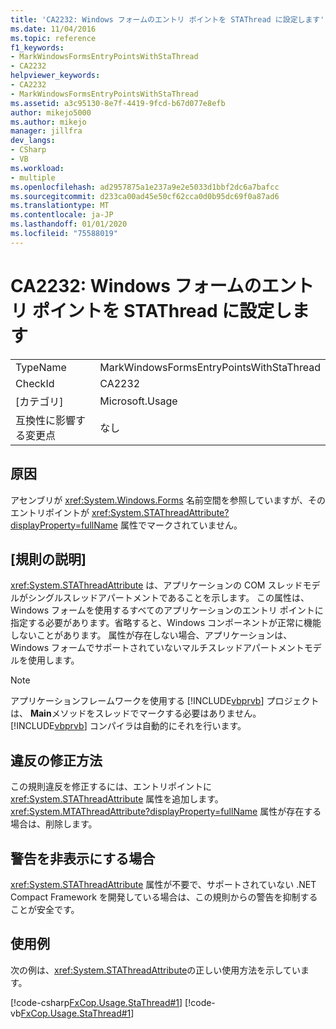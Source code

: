 ```yaml
---
title: 'CA2232: Windows フォームのエントリ ポイントを STAThread に設定します'
ms.date: 11/04/2016
ms.topic: reference
f1_keywords:
- MarkWindowsFormsEntryPointsWithStaThread
- CA2232
helpviewer_keywords:
- CA2232
- MarkWindowsFormsEntryPointsWithStaThread
ms.assetid: a3c95130-8e7f-4419-9fcd-b67d077e8efb
author: mikejo5000
ms.author: mikejo
manager: jillfra
dev_langs:
- CSharp
- VB
ms.workload:
- multiple
ms.openlocfilehash: ad2957875a1e237a9e2e5033d1bbf2dc6a7bafcc
ms.sourcegitcommit: d233ca00ad45e50cf62cca0d0b95dc69f0a87ad6
ms.translationtype: MT
ms.contentlocale: ja-JP
ms.lasthandoff: 01/01/2020
ms.locfileid: "75588019"
---
```

# <a name="ca2232-mark-windows-forms-entry-points-with-stathread"></a>CA2232: Windows フォームのエントリ ポイントを STAThread に設定します

|||
|-|-|
|TypeName|MarkWindowsFormsEntryPointsWithStaThread|
|CheckId|CA2232|
|[カテゴリ]|Microsoft.Usage|
|互換性に影響する変更点|なし|

## <a name="cause"></a>原因
アセンブリが <xref:System.Windows.Forms> 名前空間を参照していますが、そのエントリポイントが <xref:System.STAThreadAttribute?displayProperty=fullName> 属性でマークされていません。

## <a name="rule-description"></a>[規則の説明]
 <xref:System.STAThreadAttribute> は、アプリケーションの COM スレッドモデルがシングルスレッドアパートメントであることを示します。 この属性は、Windows フォームを使用するすべてのアプリケーションのエントリ ポイントに指定する必要があります。省略すると、Windows コンポーネントが正常に機能しないことがあります。 属性が存在しない場合、アプリケーションは、Windows フォームでサポートされていないマルチスレッドアパートメントモデルを使用します。

> [!NOTE]
> アプリケーションフレームワークを使用する [!INCLUDE[vbprvb](../code-quality/includes/vbprvb_md.md)] プロジェクトは、 **Main**メソッドをスレッドでマークする必要はありません。 [!INCLUDE[vbprvb](../code-quality/includes/vbprvb_md.md)] コンパイラは自動的にそれを行います。

## <a name="how-to-fix-violations"></a>違反の修正方法
この規則違反を修正するには、エントリポイントに <xref:System.STAThreadAttribute> 属性を追加します。 <xref:System.MTAThreadAttribute?displayProperty=fullName> 属性が存在する場合は、削除します。

## <a name="when-to-suppress-warnings"></a>警告を非表示にする場合
<xref:System.STAThreadAttribute> 属性が不要で、サポートされていない .NET Compact Framework を開発している場合は、この規則からの警告を抑制することが安全です。

## <a name="example"></a>使用例
次の例は、<xref:System.STAThreadAttribute>の正しい使用方法を示しています。

[!code-csharp[FxCop.Usage.StaThread#1](../code-quality/codesnippet/CSharp/ca2232-mark-windows-forms-entry-points-with-stathread_1.cs)]
[!code-vb[FxCop.Usage.StaThread#1](../code-quality/codesnippet/VisualBasic/ca2232-mark-windows-forms-entry-points-with-stathread_1.vb)]
